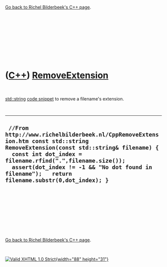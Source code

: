 

[Go back to Richel Bilderbeek's C++ page](Cpp.htm).

 

 

 

 

 

([C++](Cpp.htm)) [RemoveExtension](CppRemoveExtension.htm)
==========================================================

 

[std::string](CppString.htm) [code snippet](CppCodeSnippets.htm) to
remove a filename's extension.

 

  -------------------------------------------------------------------------------------------------------------------------------------------------------------------------------------------------------------------------------------------------------------------------------------------------
  ` //From http://www.richelbilderbeek.nl/CppRemoveExtension.htm const std::string RemoveExtension(const std::string& filename) {   const int dot_index = filename.rfind(".",filename.size());   assert(dot_index != -1 && "No dot found in filename");   return filename.substr(0,dot_index); }`
  -------------------------------------------------------------------------------------------------------------------------------------------------------------------------------------------------------------------------------------------------------------------------------------------------

 

 

 

 

 

[Go back to Richel Bilderbeek's C++ page](Cpp.htm).



 

[![Valid XHTML 1.0 Strict](valid-xhtml10.png){width="88"
height="31"}](http://validator.w3.org/check?uri=referer)
